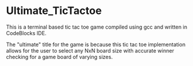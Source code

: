 # Ultimate_TicTactoe
This is a terminal based tic tac toe game compiled using gcc and written in CodeBlocks IDE.

The "ultimate" title for the game is because this tic tac toe implementation allows for the user to select any NxN board size with accurate winner checking for a game board of varying sizes.
